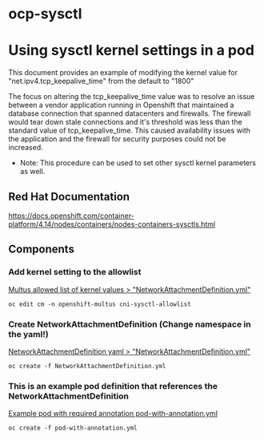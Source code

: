# ocp-sysctl
# Using sysctl kernel settings in a pod
This document provides an example of modifying the kernel value for "net.ipv4.tcp_keepalive_time" from the default to "1800"

The focus on altering the tcp_keepalive_time value was to resolve an issue between a vendor application running in Openshift that maintained a database connection that spanned datacenters and firewalls.  The firewall would tear down stale connections and it's threshold was less than the standard value of tcp_keepalive_time.  This caused availability issues with the application and the firewall for security purposes could not be increased.

* Note: This procedure can be used to set other sysctl kernel parameters as well.

## Red Hat Documentation
https://docs.openshift.com/container-platform/4.14/nodes/containers/nodes-containers-sysctls.html

## Components

### Add kernel setting to the allowlist
[Multus allowed list of kernel values > "NetworkAttachmentDefinition.yml"](cm-cni-sysctl-allowlist.yml)

```
oc edit cm -n openshift-multus cni-sysctl-allowlist 
```

### Create NetworkAttachmentDefinition (Change namespace in the yaml!)
[NetworkAttachmentDefinition yaml > "NetworkAttachmentDefinition.yml"](NetworkAttachmentDefinition.yml)

```
oc create -f NetworkAttachmentDefinition.yml 
```

### This is an example pod definition that references the NetworkAttachmentDefinition
[Example pod with required annotation pod-with-annotation.yml](pod-with-annotation.yml)

```
oc create -f pod-with-annotation.yml
```

